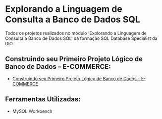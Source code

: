 # Explorando a Linguagem de Consulta a Banco de Dados SQL

Todos os projetos realizados no módulo 'Explorando a Linguagem de Consulta a Banco de Dados SQL' da formação SQL Database Specialist da DIO.

## Construindo seu Primeiro Projeto Lógico de Banco de Dados – E-COMMERCE: 

- [Construindo seu Primeiro Projeto Lógico de Banco de Dados – E-COMMERCE]()


## Ferramentas Utilizadas: 

- MySQL Workbench
